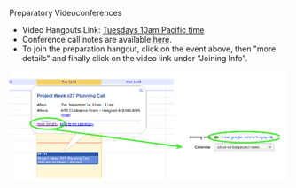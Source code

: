 ---
---

Preparatory Videoconferences <a name="PreparationCalls"/>

- Video Hangouts Link: [Tuesdays 10am Pacific time](TBD-ToBeUpdated)
- Conference call notes are available [here](HangoutsNotes.md).
- To join the preparation hangout, click on the event above, then "more details" and finally click on the video link under "Joining Info".

![CalendarJoiningInstructions](Calendar/CalendarJoining.png)

